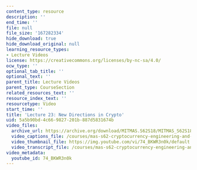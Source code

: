 ```yaml
---
content_type: resource
description: ''
end_time: ''
file: null
file_size: '167282334'
hide_download: true
hide_download_original: null
learning_resource_types:
- Lecture Videos
license: https://creativecommons.org/licenses/by-nc-sa/4.0/
ocw_type: ''
optional_tab_title: ''
optional_text: ''
parent_title: Lecture Videos
parent_type: CourseSection
related_resources_text: ''
resource_index_text: ''
resourcetype: Video
start_time: ''
title: 'Lecture 23: New Directions in Crypto'
uid: 5a5b90bd-4c66-9827-201b-887d5831674b
video_files:
  archive_url: https://archive.org/download/MITMAS.S62S18/MITMAS_S62S18_lec23_300k.mp4
  video_captions_file: /courses/mas-s62-cryptocurrency-engineering-and-design-spring-2018/4714b4c1f5e25b3f8c86a59be3b47500_74_BKWR3n0k.vtt
  video_thumbnail_file: https://img.youtube.com/vi/74_BKWR3n0k/default.jpg
  video_transcript_file: /courses/mas-s62-cryptocurrency-engineering-and-design-spring-2018/2787e7358b9eb76f59c673e74539a6e0_74_BKWR3n0k.pdf
video_metadata:
  youtube_id: 74_BKWR3n0k
---
```

